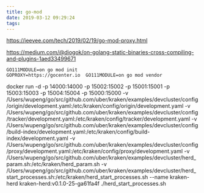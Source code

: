 ```yaml
---
title: go-mod
date: 2019-03-12 09:29:24
tags:
---
```


https://ieevee.com/tech/2019/02/19/go-mod-proxy.html

https://medium.com/@diogok/on-golang-static-binaries-cross-compiling-and-plugins-1aed33499671


```
GO111MODULE=on go mod init
GOPROXY=https://gocenter.io  GO111MODULE=on go mod vendor
```

docker run -d -p 14000:14000 -p 15002:15002 -p 15001:15001 -p 15003:15003 -p 15004:15004 -p 15000:15000 -v /Users/wupeng/go/src/github.com/uber/kraken/examples/devcluster/config/origin/development.yaml:/etc/kraken/config/origin/development.yaml -v /Users/wupeng/go/src/github.com/uber/kraken/examples/devcluster/config/tracker/development.yaml:/etc/kraken/config/tracker/development.yaml -v /Users/wupeng/go/src/github.com/uber/kraken/examples/devcluster/config/build-index/development.yaml:/etc/kraken/config/build-index/development.yaml -v /Users/wupeng/go/src/github.com/uber/kraken/examples/devcluster/config/proxy/development.yaml:/etc/kraken/config/proxy/development.yaml -v /Users/wupeng/go/src/github.com/uber/kraken/examples/devcluster/herd_param.sh:/etc/kraken/herd_param.sh -v /Users/wupeng/go/src/github.com/uber/kraken/examples/devcluster/herd_start_processes.sh:/etc/kraken/herd_start_processes.sh --name kraken-herd kraken-herd:v0.1.0-25-ga61fa4f ./herd_start_processes.sh




